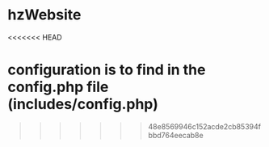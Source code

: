 hzWebsite
=========
<<<<<<< HEAD

configuration is to find in the config.php file (includes/config.php)
=======
>>>>>>> 48e8569946c152acde2cb85394fbbd764eecab8e
